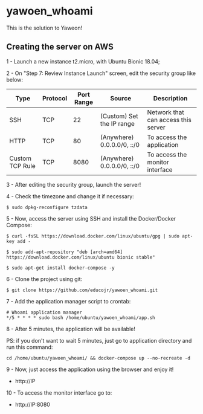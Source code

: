 # yawoen_whoami
This is the solution to Yaweon!

## Creating the server on AWS
1 - Launch a new instance t2.micro, with Ubuntu Bionic 18.04;

2 - On "Step 7: Review Instance Launch" screen, edit the security group like below:

| Type | Protocol | Port Range | Source | Description |
|---|---|---|---|---|
| SSH | TCP | 22 | (Custom) Set the IP range | Network that can access this server |
| HTTP | TCP | 80 | (Anywhere) 0.0.0.0/0, ::/0 | To access the application |
| Custom TCP Rule | TCP | 8080 | (Anywhere) 0.0.0.0/0, ::/0 | To access the monitor interface |

3 - After editing the security group, launch the server!

4 - Check the timezone and change it if necessary:
```
$ sudo dpkg-reconfigure tzdata
```

5 - Now, access the server using SSH and install the Docker/Docker Compose:
```
$ curl -fsSL https://download.docker.com/linux/ubuntu/gpg | sudo apt-key add -

$ sudo add-apt-repository "deb [arch=amd64] https://download.docker.com/linux/ubuntu bionic stable"

$ sudo apt-get install docker-compose -y
```

6 - Clone the project using git:
```
$ git clone https://github.com/educojr/yawoen_whoami.git
```

7 - Add the application manager script to crontab:
```
# Whoami application manager
*/5 * * * * sudo bash /home/ubuntu/yawoen_whoami/app.sh
```

8 - After 5 minutes, the application will be available!

PS: if you don't want to wait 5 minutes, just go to application directory and run this command:
```
cd /home/ubuntu/yawoen_whoami/ && docker-compose up --no-recreate -d
```

9 - Now, just access the application using the browser and enjoy it!
- http://IP

10 - To access the monitor interface go to:
- http://IP:8080
